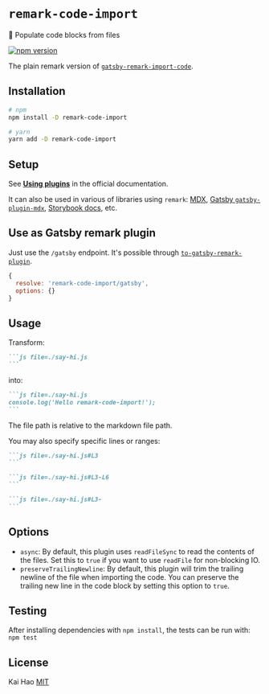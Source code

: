 # `remark-code-import`

📝 Populate code blocks from files

[![npm version](https://badge.fury.io/js/remark-code-import.svg)](https://badge.fury.io/js/remark-code-import)

The plain remark version of [`gatsby-remark-import-code`](https://github.com/pomber/gatsby-remark-import-code).

## Installation

```sh
# npm
npm install -D remark-code-import

# yarn
yarn add -D remark-code-import
```

## Setup

See [**Using plugins**](https://github.com/remarkjs/remark/blob/master/doc/plugins.md#using-plugins) in the official documentation.

It can also be used in various of libraries using `remark`: [MDX](https://mdxjs.com/advanced/plugins#using-remark-and-rehype-plugins), [Gatsby `gatsby-plugin-mdx`](https://www.gatsbyjs.org/docs/mdx/plugins/#remark-plugins), [Storybook docs](https://github.com/storybookjs/storybook/tree/master/addons/docs#manual-configuration), etc.

## Use as Gatsby remark plugin

Just use the `/gatsby` endpoint. It's possible through [`to-gatsby-remark-plugin`](https://github.com/kevin940726/to-gatsby-remark-plugin).

```js
{
  resolve: 'remark-code-import/gatsby',
  options: {}
}
```

## Usage

Transform:

````md
```js file=./say-hi.js
```
````

into:

````md
```js file=./say-hi.js
console.log('Hello remark-code-import!');
```
````

The file path is relative to the markdown file path.

You may also specify specific lines or ranges:

````md
```js file=./say-hi.js#L3
```

```js file=./say-hi.js#L3-L6
```

```js file=./say-hi.js#L3-
```
````



## Options

- `async`: By default, this plugin uses `readFileSync` to read the contents of the files. Set this to `true` if you want to use `readFile` for non-blocking IO.
- `preserveTrailingNewline`: By default, this plugin will trim the trailing newline of the file when importing the code. You can preserve the trailing new line in the code block by setting this option to `true`.

## Testing

After installing dependencies with `npm install`, the tests can be run with: `npm test`

## License

Kai Hao
[MIT](LICENSE)

